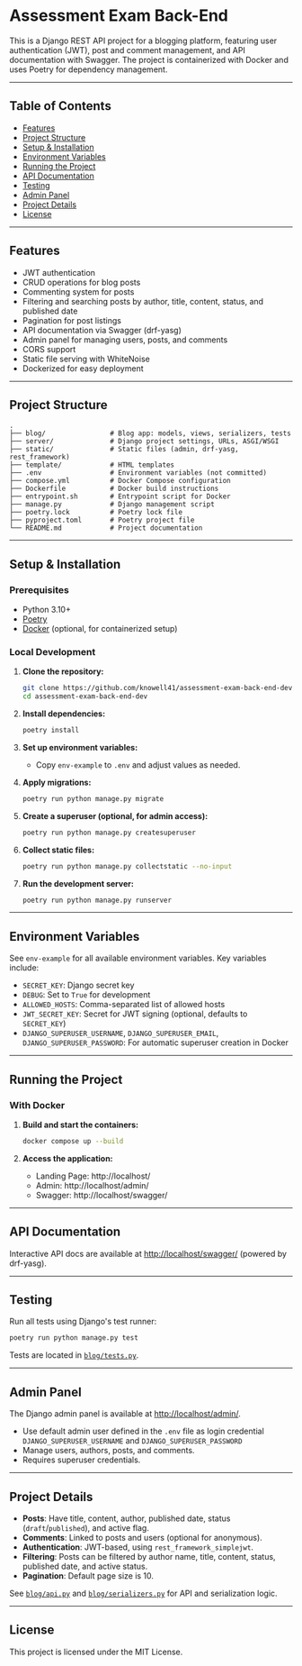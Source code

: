 # Assessment Exam Back-End

This is a Django REST API project for a blogging platform, featuring user authentication (JWT), post and comment management, and API documentation with Swagger. The project is containerized with Docker and uses Poetry for dependency management.

---

## Table of Contents

- [Features](#features)
- [Project Structure](#project-structure)
- [Setup & Installation](#setup--installation)
- [Environment Variables](#environment-variables)
- [Running the Project](#running-the-project)
- [API Documentation](#api-documentation)
- [Testing](#testing)
- [Admin Panel](#admin-panel)
- [Project Details](#project-details)
- [License](#license)

---

## Features

- JWT authentication
- CRUD operations for blog posts
- Commenting system for posts
- Filtering and searching posts by author, title, content, status, and published date
- Pagination for post listings
- API documentation via Swagger (drf-yasg)
- Admin panel for managing users, posts, and comments
- CORS support
- Static file serving with WhiteNoise
- Dockerized for easy deployment

---

## Project Structure

```
.
├── blog/                # Blog app: models, views, serializers, tests
├── server/              # Django project settings, URLs, ASGI/WSGI
├── static/              # Static files (admin, drf-yasg, rest_framework)
├── template/            # HTML templates
├── .env                 # Environment variables (not committed)
├── compose.yml          # Docker Compose configuration
├── Dockerfile           # Docker build instructions
├── entrypoint.sh        # Entrypoint script for Docker
├── manage.py            # Django management script
├── poetry.lock          # Poetry lock file
├── pyproject.toml       # Poetry project file
└── README.md            # Project documentation
```

---

## Setup & Installation

### Prerequisites

- Python 3.10+
- [Poetry](https://python-poetry.org/)
- [Docker](https://www.docker.com/) (optional, for containerized setup)

### Local Development

1. **Clone the repository:**

   ```sh
   git clone https://github.com/knowell41/assessment-exam-back-end-dev.git
   cd assessment-exam-back-end-dev
   ```

2. **Install dependencies:**

   ```sh
   poetry install
   ```

3. **Set up environment variables:**

   - Copy `env-example` to `.env` and adjust values as needed.

4. **Apply migrations:**

   ```sh
   poetry run python manage.py migrate
   ```

5. **Create a superuser (optional, for admin access):**

   ```sh
   poetry run python manage.py createsuperuser
   ```

6. **Collect static files:**

   ```sh
   poetry run python manage.py collectstatic --no-input
   ```

7. **Run the development server:**
   ```sh
   poetry run python manage.py runserver
   ```

---

## Environment Variables

See `env-example` for all available environment variables. Key variables include:

- `SECRET_KEY`: Django secret key
- `DEBUG`: Set to `True` for development
- `ALLOWED_HOSTS`: Comma-separated list of allowed hosts
- `JWT_SECRET_KEY`: Secret for JWT signing (optional, defaults to `SECRET_KEY`)
- `DJANGO_SUPERUSER_USERNAME`, `DJANGO_SUPERUSER_EMAIL`, `DJANGO_SUPERUSER_PASSWORD`: For automatic superuser creation in Docker

---

## Running the Project

### With Docker

1. **Build and start the containers:**

   ```sh
   docker compose up --build
   ```

2. **Access the application:**
   - Landing Page: http://localhost/
   - Admin: http://localhost/admin/
   - Swagger: http://localhost/swagger/

---

## API Documentation

Interactive API docs are available at [http://localhost/swagger/](http://localhost/swagger/) (powered by drf-yasg).

---

## Testing

Run all tests using Django's test runner:

```sh
poetry run python manage.py test
```

Tests are located in [`blog/tests.py`](blog/tests.py).

---

## Admin Panel

The Django admin panel is available at [http://localhost/admin/](http://localhost/admin/).

- Use default admin user defined in the `.env` file as login credential `DJANGO_SUPERUSER_USERNAME` and `DJANGO_SUPERUSER_PASSWORD`
- Manage users, authors, posts, and comments.
- Requires superuser credentials.

---

## Project Details

- **Posts**: Have title, content, author, published date, status (`draft`/`published`), and active flag.
- **Comments**: Linked to posts and users (optional for anonymous).
- **Authentication**: JWT-based, using `rest_framework_simplejwt`.
- **Filtering**: Posts can be filtered by author name, title, content, status, published date, and active status.
- **Pagination**: Default page size is 10.

See [`blog/api.py`](blog/api.py) and [`blog/serializers.py`](blog/serializers.py) for API and serialization logic.

---

## License

This project is licensed under the MIT License.
